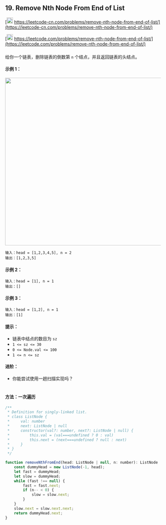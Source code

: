 ## 19. Remove Nth Node From End of List

[<img src="https://static.leetcode-cn.com/cn-mono-assets/production/assets/logo-dark-cn.c42314a8.svg" height="20" /> https://leetcode-cn.com/problems/remove-nth-node-from-end-of-list/](https://leetcode-cn.com/problems/remove-nth-node-from-end-of-list/)

[<img src="https://assets.leetcode.com/static_assets/public/webpack_bundles/images/logo-dark.e99485d9b.svg" height="20"/> https://leetcode.com/problems/remove-nth-node-from-end-of-list/](https://leetcode.com/problems/remove-nth-node-from-end-of-list/)

###

给你一个链表，删除链表的倒数第 `n` 个结点，并且返回链表的头结点。

#### 示例 1：

<img src="https://assets.leetcode.com/uploads/2020/10/03/remove_ex1.jpg" width="542" />

```
输入：head = [1,2,3,4,5], n = 2
输出：[1,2,3,5]
```

#### 示例 2：

```
输入：head = [1], n = 1
输出：[]
```

#### 示例 3：

```
输入：head = [1,2], n = 1
输出：[1]
```

#### 提示：

-   链表中结点的数目为 `sz`
-   `1 <= sz <= 30`
-   `0 <= Node.val <= 100`
-   `1 <= n <= sz`

#### 进阶：

-   你能尝试使用一趟扫描实现吗？

#

#### 方法：一次遍历

```js
/**
 * Definition for singly-linked list.
 * class ListNode {
 *     val: number
 *     next: ListNode | null
 *     constructor(val?: number, next?: ListNode | null) {
 *         this.val = (val===undefined ? 0 : val)
 *         this.next = (next===undefined ? null : next)
 *     }
 * }
 */

function removeNthFromEnd(head: ListNode | null, n: number): ListNode | null {
    const dummyHead = new ListNode(-1, head);
    let fast = dummyHead;
    let slow = dummyHead;
    while (fast !== null) {
        fast = fast.next;
        if (n-- < 0) {
            slow = slow.next;
        }
    }
    slow.next = slow.next.next;
    return dummyHead.next;
}
```
